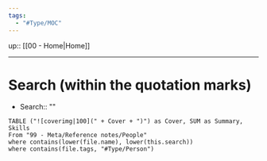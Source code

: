 ```yaml
---
tags:
  - "#Type/MOC"
---
```

up:: [[00 - Home|Home]]
___
# Search (within the quotation marks)
- Search:: ""
```dataview
TABLE ("![coverimg|100](" + Cover + ")") as Cover, SUM as Summary, Skills
From "99 - Meta/Reference notes/People"
where contains(lower(file.name), lower(this.search))
where contains(file.tags, "#Type/Person")
```

